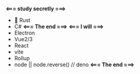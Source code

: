 **<=== study secretly ===>**
 - 🦀 Rust
 -    C# 
**<=== The end ===>**
**<=== I will ===>**
- Electron
- Vue2/3
- React
- vite
- Rollup
- node || node.reverse() // deno
**<=== The end ===>**
